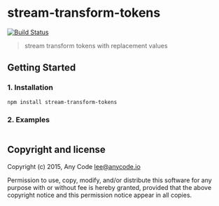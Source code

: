 # stream-transform-tokens

[![Build Status](https://travis-ci.org/any-code/stream-transform-tokens.svg?branch=master)](https://travis-ci.org/any-code/stream-transform-tokens)

> stream transform tokens with replacement values

## Getting Started

### 1. Installation

``` bash
npm install stream-transform-tokens
```

### 2. Examples

``` javascript

```

## Copyright and license
Copyright (c) 2015, Any Code <lee@anycode.io>

Permission to use, copy, modify, and/or distribute this software for any
purpose with or without fee is hereby granted, provided that the above
copyright notice and this permission notice appear in all copies.
